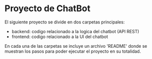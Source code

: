 # Proyecto de ChatBot


El siguiente proyecto se divide en dos carpetas principales:

- backend: codigo relacionado a la logica del chatbot (API REST)
- frontend: codigo relacionado a la UI del chatbot

En cada una de las carpetas se incluye un archivo 'README' donde se muestran los pasos para poder ejecutar el proyecto en su totalidad.